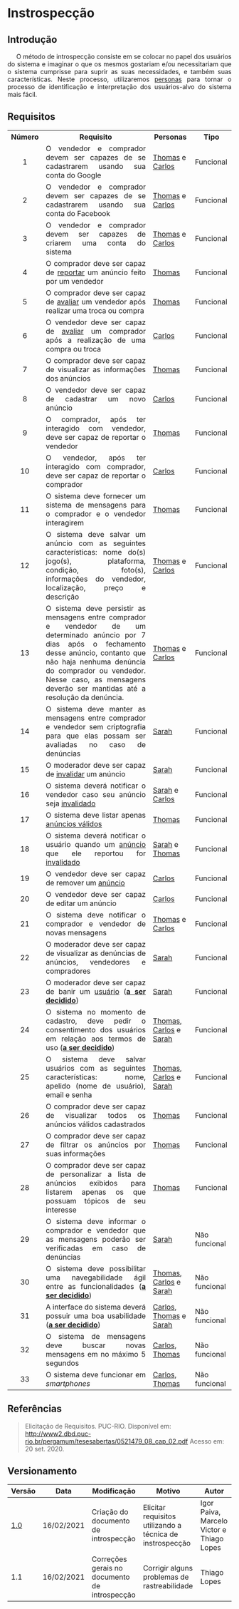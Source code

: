 # Instrospecção

## Introdução

<p style="text-indent: 20px; text-align: justify">
O método de introspecção consiste em se colocar no papel dos usuários do sistema e imaginar o que os mesmos gostariam e/ou necessitariam que o sistema cumprisse para suprir as suas necessidades, e também suas características. Neste processo, utilizaremos <a href="../../personas">personas</a> para tornar o processo de identificação e interpretação dos usuários-alvo do sistema mais fácil.
</p>

## Requisitos

<div>
<table>
<tr>
<th style="text-align: center">Número</th>
<th>Requisito</th>
<th>Personas</th>
<th>Tipo</th>
</tr>

<tr>
<td style="text-align: center">1</td>
<td style="text-align: justify">O vendedor e comprador devem ser capazes de se cadastrarem usando sua conta do Google</td>
<td><a href="../../personas/#persona-1-thomas-araujo-souza">Thomas</a> e <a href="../../personas/#persona-2-carlos-macedo-dos-santos">Carlos</a></td>
<td>Funcional</td>
</tr>

<tr>
<td style="text-align: center">2</td>
<td style="text-align: justify">O vendedor e comprador devem ser capazes de se cadastrarem usando sua conta do Facebook</td>
<td><a href="../../personas/#persona-1-thomas-araujo-souza">Thomas</a> e <a href="../../personas/#persona-2-carlos-macedo-dos-santos">Carlos</a></td>
<td>Funcional</td>
</tr>

<tr>
<td style="text-align: center">3</td>
<td style="text-align: justify">O vendedor e comprador devem ser capazes de criarem uma conta do sistema</td>
<td><a href="../../personas/#persona-1-thomas-araujo-souza">Thomas</a> e <a href="../../personas/#persona-2-carlos-macedo-dos-santos">Carlos</a></td>
<td>Funcional</td>
</tr>

<tr>
<td style="text-align: center">4</td>
<td style="text-align: justify">O comprador deve ser capaz de <a href="../../lexico/#l6-reportar">reportar</a> um anúncio feito por um vendedor</td>
<td><a href="../../personas/#persona-1-thomas-araujo-souza">Thomas</a></td>
<td>Funcional</td>
</tr>

<tr>
<td style="text-align: center">5</td>
<td style="text-align: justify">O comprador deve ser capaz de <a href="../../lexico/#l5-avaliar">avaliar</a> um vendedor após realizar uma troca ou compra</td>
<td><a href="../../personas/#persona-1-thomas-araujo-souza">Thomas</a></td>
<td>Funcional</td>
</tr>

<tr>
<td style="text-align: center">6</td>
<td style="text-align: justify">O vendedor deve ser capaz de <a href="../../lexico/#l5-avaliar">avaliar</a> um comprador após a realização de uma compra ou troca</td>
<td><a href="../../personas/#persona-2-carlos-macedo-dos-santos">Carlos</a></td>
<td>Funcional</td>
</tr>

<tr>
<td style="text-align: center">7</td>
<td style="text-align: justify">O comprador deve ser capaz de visualizar as informações dos anúncios</td>
<td><a href="../../personas/#persona-1-thomas-araujo-souza">Thomas</a></td>
<td>Funcional</td>
</tr>

<tr>
<td style="text-align: center">8</td>
<td style="text-align: justify">O vendedor deve ser capaz de cadastrar um novo anúncio</td>
<td><a href="../../personas/#persona-2-carlos-macedo-dos-santos">Carlos</a></td>
<td>Funcional</td>
</tr>

<tr>
<td style="text-align: center">9</td>
<td style="text-align: justify">O comprador, após ter interagido com vendedor, deve ser capaz de reportar o vendedor</td>
<td><a href="../../personas/#persona-1-thomas-araujo-souza">Thomas</a></td>
<td>Funcional</td>
</tr>

<tr>
<td style="text-align: center">10</td>
<td style="text-align: justify">O vendedor, após ter interagido com comprador, deve ser capaz de reportar o comprador</td>
<td><a href="../../personas/#persona-2-carlos-macedo-dos-santos">Carlos</a></td>
<td>Funcional</td>
</tr>

<tr>
<td style="text-align: center">11</td>
<td style="text-align: justify">O sistema deve fornecer um sistema de mensagens para o comprador e o vendedor interagirem</td>
<td><a href="../../personas/#persona-1-thomas-araujo-souza">Thomas</a></td>
<td>Funcional</td>
</tr>

<tr>
<td style="text-align: center">12</td>
<td style="text-align: justify">O sistema deve salvar um anúncio com as seguintes características: nome do(s) jogo(s), plataforma, condição, foto(s), informações do vendedor, localização, preço e descrição</td>
<td><a href="../../personas/#persona-1-thomas-araujo-souza">Thomas</a> e <a href="../../personas/#persona-2-carlos-macedo-dos-santos">Carlos</a></td>
<td>Funcional</td>
</tr>

<tr>
<td style="text-align: center">13</td>
<td style="text-align: justify">O sistema deve persistir as mensagens entre comprador e vendedor de um determinado anúncio por 7 dias após o fechamento desse anúncio, contanto que não haja nenhuma denúncia do comprador ou vendedor. Nesse caso, as mensagens deverão ser mantidas até a resolução da denúncia.</td>
<td><a href="../../personas/#persona-1-thomas-araujo-souza">Thomas</a> e <a href="../../personas/#persona-2-carlos-macedo-dos-santos">Carlos</a></td>
<td>Funcional</td>
</tr>

<tr>
<td style="text-align: center">14</td>
<td style="text-align: justify">O sistema deve manter as mensagens entre comprador e vendedor sem criptografia para que elas possam ser avaliadas no caso de denúncias</td>
<td><a href="../../personas/#persona-3-sarah-brenda-campos">Sarah</a></td>
<td>Funcional</td>
</tr>

<tr>
<td style="text-align: center">15</td>
<td style="text-align: justify">O moderador deve ser capaz de <a href="../../lexico/#l8-invalidar">invalidar</a> um anúncio</td>
<td><a href="../../personas/#persona-3-sarah-brenda-campos">Sarah</a></td>
<td>Funcional</td>
</tr>

<tr>
<td style="text-align: center">16</td>
<td style="text-align: justify">O sistema deverá notificar o vendedor caso seu anúncio seja <a href="/../..lexico/#l8-invalidar">invalidado</a></td>
<td><a href="../../personas/#persona-3-sarah-brenda-campos">Sarah</a> e <a href="../../personas/#persona-2-carlos-macedo-dos-santos">Carlos</a></td>
<td>Funcional</td>
</tr>


<tr>
<td style="text-align: center">17</td>
<td style="text-align: justify">O sistema deve listar apenas <a href="../../lexico/#l9-anuncio-valido">anúncios válidos</a></td>
<td><a href="../../personas/#persona-1-thomas-araujo-souza">Thomas</a></td>
<td>Funcional</td>
</tr>

<tr>
<td style="text-align: center">18</td>
<td style="text-align: justify">O sistema deverá notificar o usuário quando um <a href="/../..lexico/#l1-anuncio">anúncio</a> que ele reportou for <a href="../../lexico/#l8-invalidar">invalidado</a></td>
<td><a href="../../personas/#persona-3-sarah-brenda-campos">Sarah</a> e <a href="../../personas/#persona-1-thomas-araujo-souza">Thomas</a></td>
<td>Funcional</td>
</tr>

<tr>
<td style="text-align: center">19</td>
<td style="text-align: justify">O vendedor deve ser capaz de remover um <a href="../../lexico/#l1-anuncio">anúncio</a></td>
<td><a href="../../personas/#persona-2-carlos-macedo-dos-santos">Carlos</a></td>
<td>Funcional</td>
</tr>

<tr>
<td style="text-align: center">20</td>
<td style="text-align: justify">O vendedor deve ser capaz de editar um anúncio</td>
<td><a href="../../personas/#persona-2-carlos-macedo-dos-santos">Carlos</a></td>
<td>Funcional</td>
</tr>

<tr>
<td style="text-align: center">21</td>
<td style="text-align: justify">O sistema deve notificar o comprador e vendedor de novas mensagens</td>
<td><a href="../../personas/#persona-1-thomas-araujo-souza">Thomas</a> e <a href="../../personas/#persona-2-carlos-macedo-dos-santos">Carlos</a></td>
<td>Funcional</td>
</tr>

<tr>
<td style="text-align: center">22</td>
<td style="text-align: justify">O moderador deve ser capaz de visualizar as denúncias de anúncios, vendedores e compradores</td>
<td><a href="../../personas/#persona-3-sarah-brenda-campos">Sarah</a></td>
<td>Funcional</td>
</tr>

<tr>
<td style="text-align: center">23</td>
<td style="text-align: justify">O moderador deve ser capaz de banir um <a href="../../lexico/#l7-usuario">usuário</a> (<a href="../padroes/#a-ser-decidido"><strong>a ser decidido</strong></a>)</td>
<td><a href="../../personas/#persona-3-sarah-brenda-campos">Sarah</a></td>
<td>Funcional</td>
</tr>

<tr>
<td style="text-align: center">24</td>
<td style="text-align: justify">O sistema no momento de cadastro, deve pedir o consentimento dos usuários em relação aos termos de uso (<a href="../padroes/#a-ser-decidido"><strong>a ser decidido</strong></a>)</td>
<td><a href="../../personas/#persona-1-thomas-araujo-souza">Thomas</a>, <a href="../../personas/#persona-2-carlos-macedo-dos-santos">Carlos</a> e <a href="../../personas/#persona-3-sarah-brenda-campos">Sarah</a></td>
<td>Funcional</td>
</tr>

<tr>
<td style="text-align: center">25</td>
<td style="text-align: justify">O sistema deve salvar usuários com as seguintes características: nome, apelido (nome de usuário), email e senha</td>
<td><a href="../../personas/#persona-1-thomas-araujo-souza">Thomas</a>, <a href="../../personas/#persona-2-carlos-macedo-dos-santos">Carlos</a> e <a href="../../personas/#persona-3-sarah-brenda-campos">Sarah</a></td>
<td>Funcional</td>
</tr>

<tr>
<td style="text-align: center">26</td>
<td style="text-align: justify">O comprador deve ser capaz de visualizar todos os anúncios válidos cadastrados</td>
<td><a href="../../personas/#persona-1-thomas-araujo-souza">Thomas</a></td>
<td>Funcional</td>
</tr>

<tr>
<td style="text-align: center">27</td>
<td style="text-align: justify">O comprador deve ser capaz de filtrar os anúncios por suas informações</td>
<td><a href="../../personas/#persona-1-thomas-araujo-souza">Thomas</a></td>
<td>Funcional</td>
</tr>

<tr>
<td style="text-align: center">28</td>
<td style="text-align: justify">O comprador deve ser capaz de personalizar a lista de anúncios exibidos para listarem apenas os que possuam tópicos de seu interesse</td>
<td><a href="../../personas/#persona-1-thomas-araujo-souza">Thomas</a></td>
<td>Funcional</td>
</tr>

<tr>
<td style="text-align: center">29</td>
<td style="text-align: justify">O sistema deve informar o comprador e vendedor que as mensagens poderão ser verificadas em caso de denúncias</td>
<td><a href="../../personas/#persona-3-sarah-brenda-campos">Sarah</a></td>
<td>Não funcional</td>
</tr>

<tr>
<td style="text-align: center">30</td>
<td style="text-align: justify">O sistema deve possibilitar uma navegabilidade ágil entre as funcionalidades (<a href="../padroes/#a-ser-decidido"><strong>a ser decidido</strong></a>)</td>
<td><a href="../../personas/#persona-1-thomas-araujo-souza">Thomas</a>, <a href="../../personas/#persona-2-carlos-macedo-dos-santos">Carlos</a> e <a href="../../personas/#persona-3-sarah-brenda-campos">Sarah</a></td>
<td>Não funcional</td>
</tr>

<tr>
<td style="text-align: center">31</td>
<td style="text-align: justify">A interface do sistema deverá possuir uma boa usabilidade (<a href="../padroes/#a-ser-decidido"><strong>a ser decidido</strong></a>)</td>
<td><a href="../../personas/#persona-2-carlos-macedo-dos-santos">Carlos</a>, <a href="../../personas/#persona-1-thomas-araujo-souza">Thomas</a> e <a href="../../personas/#persona-3-sarah-brenda-campos">Sarah</a></td>
<td>Não funcional</td>
</tr>

<tr>
<td style="text-align: center">32</td>
<td style="text-align: justify">O sistema de mensagens deve buscar novas mensagens em no máximo 5 segundos</td>
<td><a href="../../personas/#persona-2-carlos-macedo-dos-santos">Carlos</a>, <a href="../../personas/#persona-1-thomas-araujo-souza">Thomas</a></td>
<td>Não funcional</td>
</tr>

<tr>
<td style="text-align: center">33</td>
<td style="text-align: justify">O sistema deve funcionar em <i>smartphones</i></td>
<td><a href="../../personas/#persona-2-carlos-macedo-dos-santos">Carlos</a>, <a href="../../personas/#persona-1-thomas-araujo-souza">Thomas</a></td>
<td>Não funcional</td>
</tr>
</table>
</div>

## Referências

> Elicitação de Requisitos. PUC-RIO. Disponível em: http://www2.dbd.puc-rio.br/pergamum/tesesabertas/0521479_08_cap_02.pdf Acesso em: 20 set. 2020.

## Versionamento

| Versão | Data       | Modificação               | Motivo | Autor         |
| ------ | ---------- | ------------------------- | ------ | ------------- |
|  [1.0](../../../../../versoes/introspeccao/1.0)   | 16/02/2021 | Criação do documento de introspecção | Elicitar requisitos utilizando a técnica de instrospecção | Igor Paiva, Marcelo Victor e Thiago Lopes |
|  1.1  | 16/02/2021 | Correções gerais no documento de introspecção | Corrigir alguns problemas de rastreabilidade | Thiago Lopes |
